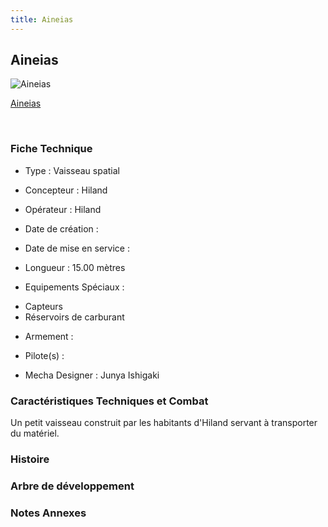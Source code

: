 ```yaml
---
title: Aineias
---
```


Aineias
-------



![Aineias](/images/stories/saga/vgundam/mechas/aineias.png)

[Aineias](javascript:change_image_m('images/stories/saga/vgundam/mechas/aineias.png');)

 

### Fiche Technique


- Type : Vaisseau spatial
  
- Concepteur : Hiland
  
- Opérateur : Hiland
  
- Date de création : 
  
- Date de mise en service : 
  
- Longueur : 15.00 mètres
  
- Equipements Spéciaux :


* Capteurs
* Réservoirs de carburant


- Armement :




- Pilote(s) : 





- Mecha Designer : Junya Ishigaki


### Caractéristiques Techniques et Combat


Un petit vaisseau construit par les habitants d'Hiland servant à transporter du matériel. 


### Histoire


### Arbre de développement


### Notes Annexes


